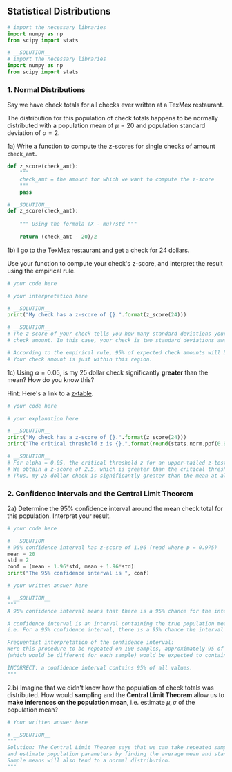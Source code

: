 
## Statistical Distributions


```python
# import the necessary libraries
import numpy as np
from scipy import stats
```


```python
# __SOLUTION__ 
# import the necessary libraries
import numpy as np
from scipy import stats
```

### 1. Normal Distributions

Say we have check totals for all checks ever written at a TexMex restaurant. 

The distribution for this population of check totals happens to be normally distributed with a population mean of $\mu = 20$ and population standard deviation of $\sigma = 2$. 

1a) Write a function to compute the z-scores for single checks of amount `check_amt`.


```python
def z_score(check_amt):
    """
    check_amt = the amount for which we want to compute the z-score
    """
    pass
```


```python
# __SOLUTION__ 
def z_score(check_amt):
    
    """ Using the formula (X - mu)/std """
    
    return (check_amt - 20)/2
```

1b) I go to the TexMex restaurant and get a check for 24 dollars. 

Use your function to compute your check's z-score, and interpret the result using the empirical rule. 


```python
# your code here 
```


```python
# your interpretation here
```


```python
# __SOLUTION__
print("My check has a z-score of {}.".format(z_score(24)))
```


```python
# __SOLUTION__
# The z-score of your check tells you how many standard deviations your check amount is away from the mean
# check amount. In this case, your check is two standard deviations away from the mean.

# According to the empirical rule, 95% of expected check amounts will be within two standard deviations from the mean.
# Your check amount is just within this region.
```

1c) Using $\alpha = 0.05$, is my 25 dollar check significantly **greater** than the mean? How do you know this?  

Hint: Here's a link to a [z-table](https://www.math.arizona.edu/~rsims/ma464/standardnormaltable.pdf). 


```python
# your code here 
```


```python
# your explanation here 
```


```python
# __SOLUTION__
print("My check has a z-score of {}.".format(z_score(24)))
print("The critical threshold z is {}.".format(round(stats.norm.ppf(0.95),2)))
```


```python
# __SOLUTION__
# For alpha = 0.05, the critical threshold z for an upper-tailed z-test is 1.64 (this can be found using the linked z-table or scipy.stats.)
# We obtain a z-score of 2.5, which is greater than the critical threshold of 1.64. 
# Thus, my 25 dollar check is significantly greater than the mean at alpha = 0.05. 
```

### 2. Confidence Intervals and the Central Limit Theorem

2a) Determine the 95% confidence interval around the mean check total for this population. Interpret your result. 


```python
# your code here 
```


```python
# __SOLUTION__ 
# 95% confidence interval has z-score of 1.96 (read where p = 0.975)
mean = 20
std = 2
conf = (mean - 1.96*std, mean + 1.96*std)
print("The 95% confidence interval is ", conf)
```


```python
# your written answer here
```


```python
# __SOLUTION__
"""
A 95% confidence interval means that there is a 95% chance for the interval to contain the true population mean.

A confidence interval is an interval containing the true population mean with a certain probability. 
i.e. For a 95% confidence interval, there is a 95% chance the interval contains the true population mean.

Frequentist interpretation of the confidence interval:  
Were this procedure to be repeated on 100 samples, approximately 95 of the calculated confidence intervals 
(which would be different for each sample) would be expected to contain the true population mean.

INCORRECT: a confidence interval contains 95% of all values.
"""
```

2.b) Imagine that we didn't know how the population of check totals was distributed. How would **sampling** and the **Central Limit Theorem** allow us to **make inferences on the population mean**, i.e. estimate $\mu, \sigma$ of the population mean?


```python
# Your written answer here
```


```python
# __SOLUTION__
"""
Solution: The Central Limit Theorem says that we can take repeated samples of the population, 
and estimate population parameters by finding the average mean and standard deviation of the samples. 
Sample means will also tend to a normal distribution.
"""
```
